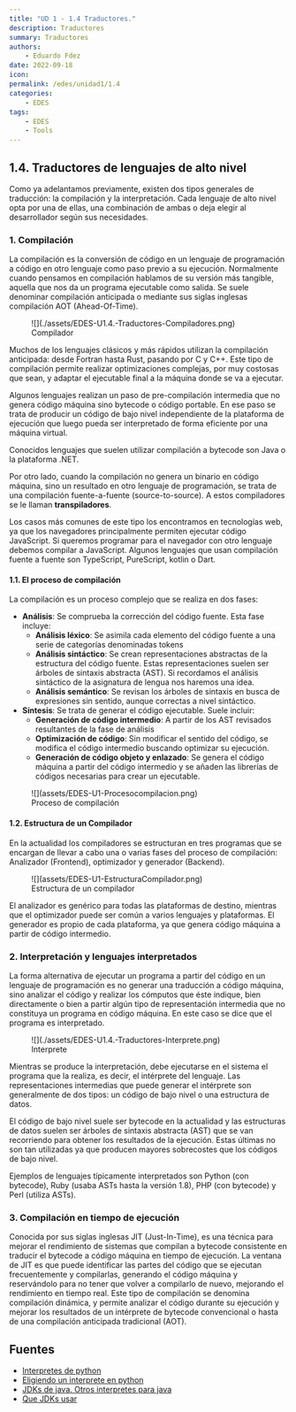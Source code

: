 ```yaml
---
title: "UD 1 - 1.4 Traductores."
description: Traductores
summary: Traductores
authors:
    - Eduardo Fdez
date: 2022-09-18
icon:   
permalink: /edes/unidad1/1.4
categories:
    - EDES
tags:
    - EDES
    - Tools
---
```


## 1.4. Traductores de lenguajes de alto nivel

Como ya adelantamos previamente, existen dos tipos generales de traducción: la compilación y la interpretación. Cada lenguaje de alto nivel opta por una de ellas, una combinación de ambas o deja elegir al desarrollador según sus necesidades.

### 1. Compilación

La compilación es la conversión de código en un lenguaje de programación a código en otro lenguaje como paso previo a su ejecución. Normalmente cuando pensamos en compilación hablamos de su versión más tangible, aquella que nos da un programa ejecutable como salida. Se suele denominar compilación anticipada o mediante sus siglas inglesas compilación AOT (Ahead-Of-Time).
     
<figure markdown>
  ![](./assets/EDES-U1.4.-Traductores-Compiladores.png)
  <figcaption>Compilador</figcaption>
</figure>

Muchos de los lenguajes clásicos y más rápidos utilizan la compilación anticipada: desde Fortran hasta Rust, pasando por C y C++.
Este tipo de compilación permite realizar optimizaciones complejas, por muy costosas que sean, y adaptar el ejecutable final a la máquina donde se va a ejecutar.

Algunos lenguajes realizan un paso de pre-compilación intermedia que no genera código máquina sino bytecode o código portable. En ese paso se trata de producir un código de bajo nivel independiente de la plataforma de ejecución que luego pueda ser interpretado de forma eficiente por una máquina virtual.

Conocidos lenguajes que suelen utilizar compilación a bytecode son Java o la plataforma .NET.

Por otro lado, cuando la compilación no genera un binario en código máquina, sino un resultado en otro lenguaje de programación, se trata de una compilación fuente-a-fuente (source-to-source). A estos compiladores se le llaman **transpiladores**.

Los casos más comunes de este tipo los encontramos en tecnologías web, ya que los navegadores principalmente permiten ejecutar código JavaScript. Si queremos programar para el navegador con otro lenguaje debemos compilar a JavaScript. Algunos lenguajes que usan compilación fuente a fuente son TypeScript, PureScript, kotlin o Dart.

#### 1.1. El proceso de compilación

La compilación es un proceso complejo que se realiza en dos fases:

* **Análisis**: Se comprueba la corrección del código fuente. Esta fase incluye:
    - **Análisis léxico**: Se asimila cada elemento del código fuente a una serie de categorías denominadas tokens
    - **Análisis sintáctico**: Se crean representaciones abstractas de la estructura del código fuente. Estas representaciones suelen ser árboles de sintaxis abstracta (AST). Si recordamos el análisis sintáctico de la asignatura de lengua nos haremos una idea.
    - **Análisis semántico**: Se revisan los árboles de sintaxis en busca de expresiones sin sentido, aunque correctas a nivel sintáctico.
* **Síntesis**: Se trata de generar el código ejecutable. Suele incluir:
    - **Generación de código intermedio**: A partir de los AST revisados resultantes de la fase de análisis
    - **Optimización de código**: Sin modificar el sentido del código, se modifica el código intermedio buscando optimizar su ejecución.
    - **Generación de código objeto y enlazado**: Se genera el código máquina a partir del código intermedio y se añaden las librerías de códigos necesarias para crear un ejecutable.
     
<figure markdown>
  ![](assets/EDES-U1-Procesocompilacion.png)
  <figcaption>Proceso de compilación</figcaption>
</figure>


#### 1.2. Estructura de un Compilador

En la actualidad los compiladores se estructuran en tres programas que se encargan de llevar a cabo una o varias fases del proceso de compilación: Analizador (Frontend), optimizador y generador (Backend).

<figure markdown>
  ![](assets/EDES-U1-EstructuraCompilador.png)
  <figcaption>Estructura de un compilador</figcaption>
</figure>


El analizador es genérico para todas las plataformas de destino, mientras que el optimizador puede ser común a varios lenguajes y plataformas. El generador es propio de cada plataforma, ya que genera código máquina a partir de código intermedio.

### 2. Interpretación y lenguajes interpretados

La forma alternativa de ejecutar un programa a partir del código en un lenguaje de programación es no generar una traducción a código máquina, sino analizar el código y realizar los cómputos que éste indique, bien directamente o bien a partir algún tipo de representación intermedia que no constituya un programa en código máquina. En este caso se dice que el programa es interpretado.

<figure markdown>
  ![](./assets/EDES-U1.4.-Traductores-Interprete.png)
  <figcaption>Interprete</figcaption>
</figure>

Mientras se produce la interpretación, debe ejecutarse en el sistema el programa que la realiza, es decir, el intérprete del lenguaje. Las representaciones intermedias que puede generar el intérprete son generalmente de dos tipos: un código de bajo nivel o una estructura de datos.

El código de bajo nivel suele ser bytecode en la actualidad y las estructuras de datos suelen ser árboles de sintaxis abstracta (AST) que se van recorriendo para obtener los resultados de la ejecución. Estas últimas no son tan utilizadas ya que producen mayores sobrecostes que los códigos de bajo nivel.

Ejemplos de lenguajes típicamente interpretados son Python (con bytecode), Ruby (usaba ASTs hasta la versión 1.8), PHP (con bytecode) y Perl (utiliza ASTs).

### 3. Compilación en tiempo de ejecución

Conocida por sus siglas inglesas JIT (Just-In-Time), es una técnica para mejorar el rendimiento de sistemas que compilan a bytecode consistente en traducir el bytecode a código máquina en tiempo de ejecución. La ventana de JIT es que puede identificar las partes del código que se ejecutan frecuentemente y compilarlas, generando el código máquina y reservándolo para no tener que volver a compilarlo de nuevo, mejorando el rendimiento en tiempo real.
Este tipo de compilación se denomina compilación dinámica, y permite analizar el código durante su ejecución y mejorar los resultados de un intérprete de bytecode convencional o hasta de una compilación anticipada tradicional (AOT).

## Fuentes
* [Interpretes de python](https://ciberninjas.com/interpretes-python/)
* [Eligiendo un interprete en python](https://python-guide-es.readthedocs.io/es/latest/starting/which-python.html)
* [JDKs de java. Otros interpretes para java](https://en.wikipedia.org/wiki/Java_Development_Kit)
* [Que JDKs usar](https://whichjdk.com/)
